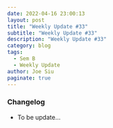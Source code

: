 ```yaml
---
date: 2022-04-16 23:00:13
layout: post
title: "Weekly Update #33"
subtitle: "Weekly Update #33"
description: "Weekly Update #33"
category: blog
tags:
  - Sem B
  - Weekly Update
author: Joe Siu
paginate: true
---
```

### Changelog

* To be update...
